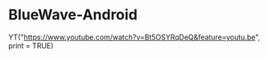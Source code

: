 BlueWave-Android
================

YT("https://www.youtube.com/watch?v=Bt5OSYRqDeQ&feature=youtu.be", print = TRUE)
